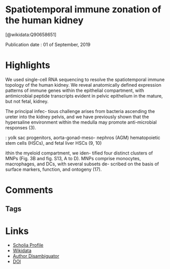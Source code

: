 
Spatiotemporal immune zonation of the human kidney
==================================================
  
  [@wikidata:Q90658651]  
  
Publication date : 01 of September, 2019  

# Highlights

We used single-cell RNA sequencing to resolve the spatiotemporal immune topology of
the human kidney. We reveal anatomically defined expression patterns of immune genes
within the epithelial compartment, with antimicrobial peptide transcripts evident in pelvic
epithelium in the mature, but not fetal, kidney.

The principal infec-
tious challenge arises from bacteria ascending
the ureter into the kidney pelvis, and we have
previously shown that the hypersaline environment within the medulla may promote anti-microbial responses (3).

: yolk sac progenitors, aorta-gonad-meso-
nephros (AGM) hematopoietic stem cells (HSCs),
and fetal liver HSCs (9, 10)

ithin the myeloid compartment, we iden-
tified four distinct clusters of MNPs (Fig. 3B
and fig. S13, A to D). MNPs comprise monocytes,
macrophages, and DCs, with several subsets de-
scribed on the basis of surface markers, function,
and ontogeny (17).




# Comments

## Tags

# Links
  
 * [Scholia Profile](https://scholia.toolforge.org/work/Q90658651)  
 * [Wikidata](https://www.wikidata.org/wiki/Q90658651)  
 * [Author Disambiguator](https://author-disambiguator.toolforge.org/work_item_oauth.php?id=Q90658651&batch_id=&match=1&author_list_id=&doit=Get+author+links+for+work)  
 * [DOI](https://doi.org/10.1126/SCIENCE.AAT5031)  
